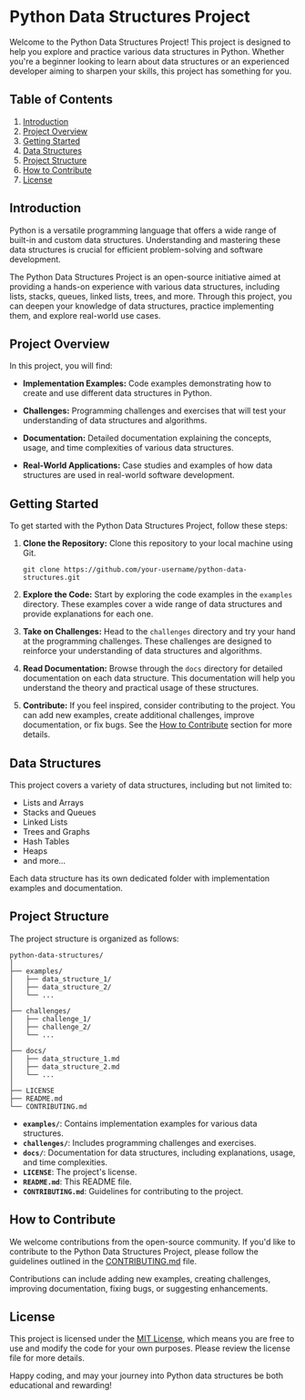 <!-- @format -->

# Python Data Structures Project

Welcome to the Python Data Structures Project! This project is designed to help you explore and practice various data structures in Python. Whether you're a beginner looking to learn about data structures or an experienced developer aiming to sharpen your skills, this project has something for you.

## Table of Contents

1. [Introduction](#introduction)
2. [Project Overview](#project-overview)
3. [Getting Started](#getting-started)
4. [Data Structures](#data-structures)
5. [Project Structure](#project-structure)
6. [How to Contribute](#how-to-contribute)
7. [License](#license)

## Introduction

Python is a versatile programming language that offers a wide range of built-in and custom data structures. Understanding and mastering these data structures is crucial for efficient problem-solving and software development.

The Python Data Structures Project is an open-source initiative aimed at providing a hands-on experience with various data structures, including lists, stacks, queues, linked lists, trees, and more. Through this project, you can deepen your knowledge of data structures, practice implementing them, and explore real-world use cases.

## Project Overview

In this project, you will find:

- **Implementation Examples:** Code examples demonstrating how to create and use different data structures in Python.

- **Challenges:** Programming challenges and exercises that will test your understanding of data structures and algorithms.

- **Documentation:** Detailed documentation explaining the concepts, usage, and time complexities of various data structures.

- **Real-World Applications:** Case studies and examples of how data structures are used in real-world software development.

## Getting Started

To get started with the Python Data Structures Project, follow these steps:

1. **Clone the Repository:** Clone this repository to your local machine using Git.

   ```
   git clone https://github.com/your-username/python-data-structures.git
   ```

2. **Explore the Code:** Start by exploring the code examples in the `examples` directory. These examples cover a wide range of data structures and provide explanations for each one.

3. **Take on Challenges:** Head to the `challenges` directory and try your hand at the programming challenges. These challenges are designed to reinforce your understanding of data structures and algorithms.

4. **Read Documentation:** Browse through the `docs` directory for detailed documentation on each data structure. This documentation will help you understand the theory and practical usage of these structures.

5. **Contribute:** If you feel inspired, consider contributing to the project. You can add new examples, create additional challenges, improve documentation, or fix bugs. See the [How to Contribute](#how-to-contribute) section for more details.

## Data Structures

This project covers a variety of data structures, including but not limited to:

- Lists and Arrays
- Stacks and Queues
- Linked Lists
- Trees and Graphs
- Hash Tables
- Heaps
- and more...

Each data structure has its own dedicated folder with implementation examples and documentation.

## Project Structure

The project structure is organized as follows:

```
python-data-structures/
│
├── examples/
│   ├── data_structure_1/
│   ├── data_structure_2/
│   └── ...
│
├── challenges/
│   ├── challenge_1/
│   ├── challenge_2/
│   └── ...
│
├── docs/
│   ├── data_structure_1.md
│   ├── data_structure_2.md
│   └── ...
│
├── LICENSE
├── README.md
└── CONTRIBUTING.md
```

- **`examples/`**: Contains implementation examples for various data structures.
- **`challenges/`**: Includes programming challenges and exercises.
- **`docs/`**: Documentation for data structures, including explanations, usage, and time complexities.
- **`LICENSE`**: The project's license.
- **`README.md`**: This README file.
- **`CONTRIBUTING.md`**: Guidelines for contributing to the project.

## How to Contribute

We welcome contributions from the open-source community. If you'd like to contribute to the Python Data Structures Project, please follow the guidelines outlined in the [CONTRIBUTING.md](CONTRIBUTING.md) file.

Contributions can include adding new examples, creating challenges, improving documentation, fixing bugs, or suggesting enhancements.

## License

This project is licensed under the [MIT License](LICENSE), which means you are free to use and modify the code for your own purposes. Please review the license file for more details.

Happy coding, and may your journey into Python data structures be both educational and rewarding!
